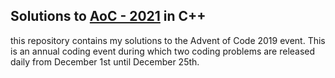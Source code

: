 ## Solutions to [AoC - 2021](https://adventofcode.com/) in C++
this repository contains my solutions to the Advent of Code 2019 event. This is an annual coding event during which two coding problems are released daily from December 1st until December 25th.
